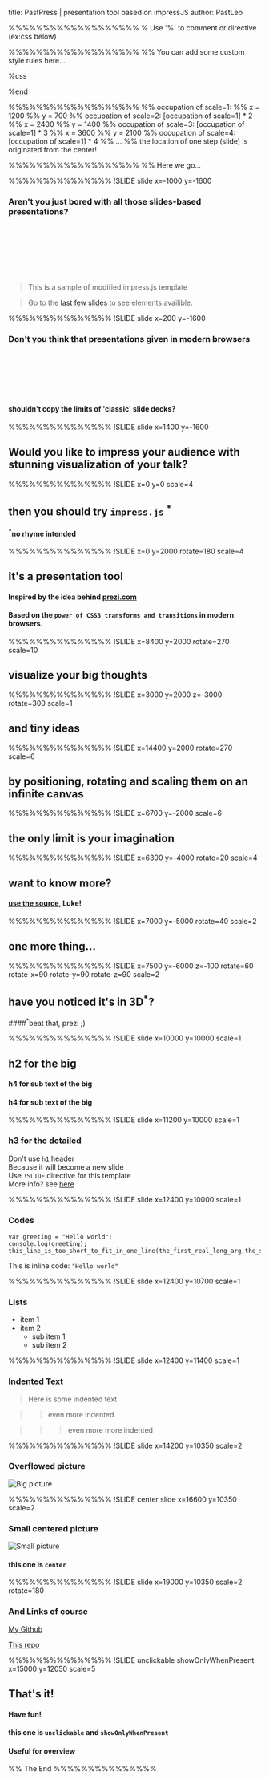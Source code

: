 title: PastPress | presentation tool based on impressJS
author: PastLeo

%%%%%%%%%%%%%%%%%%%
% Use '%' to comment or directive (ex:css below)

%%%%%%%%%%%%%%%%%%%
%% You can add some custom style rules here...

%css



%end

%%%%%%%%%%%%%%%%%%%
%% occupation of scale=1:
%% x = 1200
%% y = 700
%% occupation of scale=2: [occupation of scale=1] * 2
%% x = 2400
%% y = 1400
%% occupation of scale=3: [occupation of scale=1] * 3
%% x = 3600
%% y = 2100
%% occupation of scale=4: [occupation of scale=1] * 4
%% ...
%% the location of one step (slide) is originated from the center!

%%%%%%%%%%%%%%%%%%%
%% Here we go...

%%%%%%%%%%%%%%%
!SLIDE slide x=-1000 y=-1600

### Aren't you just **bored** with all those slides-based presentations?

&nbsp;  
&nbsp;  
&nbsp;  
&nbsp;  
&nbsp;  
&nbsp;  

> This is a sample of modified impress.js template  

> Go to the [last few slides](#/step-13) to see elements availible.

%%%%%%%%%%%%%%%
!SLIDE slide x=200 y=-1600

### Don't you think that presentations given **in modern browsers**

&nbsp;  
&nbsp;  
&nbsp;  
&nbsp;  
&nbsp;  


#### shouldn't **copy the limits** of 'classic' slide decks?

%%%%%%%%%%%%%%%
!SLIDE slide x=1400 y=-1600

## Would you like to **impress your audience** with **stunning visualization** of your talk?

%%%%%%%%%%%%%%%
!SLIDE x=0 y=0 scale=4

## then you should try `impress.js` <sup>*</sup>  

#### <sup>*</sup>no rhyme intended

%%%%%%%%%%%%%%%
!SLIDE x=0 y=2000 rotate=180 scale=4

## It's a **presentation tool**

#### Inspired by the idea behind [prezi.com](http://prezi.com)

#### Based on the `power of CSS3 transforms and transitions` in modern browsers.

%%%%%%%%%%%%%%%
!SLIDE x=8400 y=2000 rotate=270 scale=10

## visualize your **big** thoughts

%%%%%%%%%%%%%%%
!SLIDE x=3000 y=2000 z=-3000 rotate=300 scale=1

## and **tiny** ideas

%%%%%%%%%%%%%%%
!SLIDE x=14400 y=2000 rotate=270 scale=6

## by **positioning**, **rotating** and **scaling** them on an infinite canvas

%%%%%%%%%%%%%%%
!SLIDE x=6700 y=-2000 scale=6

## the only **limit** is your **imagination**

%%%%%%%%%%%%%%%
!SLIDE x=6300 y=-4000 rotate=20 scale=4

## want to know more?

#### [use the source](http://github.com/bartaz/impress.js), Luke!

%%%%%%%%%%%%%%%
!SLIDE x=7000 y=-5000 rotate=40 scale=2

## one more thing...

%%%%%%%%%%%%%%%
!SLIDE x=7500 y=-6000 z=-100 rotate=60 rotate-x=90 rotate-y=90 rotate-z=90 scale=2

## have you noticed it's in 3D<sup>*</sup>?  

####<sup>*</sup>beat that, prezi ;)

%%%%%%%%%%%%%%%
!SLIDE slide x=10000 y=10000 scale=1

## h2 for the big

#### h4 for sub text of the big

#### h4 for sub text of the big

%%%%%%%%%%%%%%% 
!SLIDE slide x=11200 y=10000 scale=1

### h3 for the detailed

Don't use `h1` header  
Because it will become a new slide  
Use `!SLIDE` directive for this template  
More info? see [here](http://slideshow-s9.github.io/more.html)

%%%%%%%%%%%%%%% 
!SLIDE slide x=12400 y=10000 scale=1

### Codes

```
var greeting = "Hello world";
console.log(greeting);
this_line_is_too_short_to_fit_in_one_line(the_first_real_long_arg,the_second_real_long_arg);
```

This is inline code: `"Hello world"`

%%%%%%%%%%%%%%% 
!SLIDE slide x=12400 y=10700 scale=1

### Lists

 * item 1
 * item 2
    - sub item 1
    - sub item 2

%%%%%%%%%%%%%%% 
!SLIDE slide x=12400 y=11400 scale=1

### Indented Text

> Here is some indented text

>> even more indented

>>> even more more indented

%%%%%%%%%%%%%%% 
!SLIDE slide x=14200 y=10350 scale=2

### Overflowed picture

![Big picture](http://i.imgur.com/S2iMIh8.jpg)

%%%%%%%%%%%%%%% 
!SLIDE center slide x=16600 y=10350 scale=2

### Small centered picture

![Small picture](http://i.imgur.com/nP2GIt3.png)

#### this one is `center`

%%%%%%%%%%%%%%% 
!SLIDE slide x=19000 y=10350 scale=2 rotate=180

### And Links of course

[My Github](https://github.com/chgu82837)  

[This repo](https://github.com/chgu82837/slideshow-impress.js)  

%%%%%%%%%%%%%%%
!SLIDE unclickable showOnlyWhenPresent x=15000 y=12050 scale=5

## That's it!

#### Have fun!

#### this one is `unclickable` and `showOnlyWhenPresent`

#### Useful for overview

%% The End
%%%%%%%%%%%%%%%
